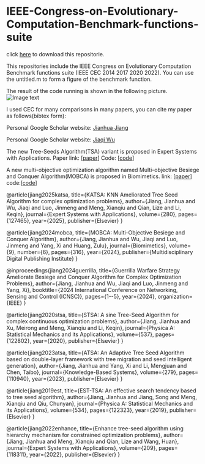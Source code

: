 # IEEE-Congress-on-Evolutionary-Computation-Benchmark-functions-suite

click <a href='https://github.com/7zaa/IEEE-Congress-on-Evolutionary-Computation-Benchmark-functions-suite/archive/refs/heads/main.zip'>here</a> to download this repositorie.

This repositories include the IEEE Congress on Evolutionary Computation Benchmark functions suite (IEEE CEC 2014 2017 2020 2022). You can use the untitled.m to form a figure of the benchmark function. 

The result of the code running is shown in the following picture.
![Image text](https://github.com/7zaa/myimage/blob/main/untitled.png)

I used CEC for many comparisons in many papers, you can cite my paper as follows(bibtex form):

Personal Google Scholar website: <a href='https://scholar.google.com.hk/citations?user=4_Ql2oIAAAAJ&hl=zh-CN&oi=ao'>Jianhua Jiang</a> 

Personal Google Scholar website: <a href='https://scholar.google.com.hk/citations?user=b83Ne3UAAAAJ&hl=zh-CN'>Jiaqi Wu</a>

The new Tree-Seeds Algorithm(TSA) variant is proposed in Expert Systems with Applications. Paper link: [<a href='https://github.com/7zaa/KATSA-KNN-Ameliorated-Tree-Seed-Algorithm-for-complex-optimization-problems/blob/main/KATSA%20paper.pdf'>paper</a>] Code: [<a href='https://github.com/7zaa/KATSA-KNN-Ameliorated-Tree-Seed-Algorithm-for-complex-optimization-problems'>code</a>]

A new multi-objective optimization algorithm named Multi-objective Besiege and Conquer Algorithm(MOBCA) is proposed in Biomimetics. link: [<a href='https://www.mdpi.com/2313-7673/9/6/316'>paper</a>] code:[<a href='https://github.com/jjhjlufe/MOBCA-code'>code</a>]

@article{jiang2025katsa,
  title={KATSA: KNN Ameliorated Tree Seed Algorithm for complex optimization problems},
  author={Jiang, Jianhua and Wu, Jiaqi and Luo, Jinmeng and Meng, Xianqiu and Qian, Lize and Li, Keqin},
  journal={Expert Systems with Applications},
  volume={280},
  pages={127465},
  year={2025},
  publisher={Elsevier}
}

@article{jiang2024mobca,
  title={MOBCA: Multi-Objective Besiege and Conquer Algorithm},
  author={Jiang, Jianhua and Wu, Jiaqi and Luo, Jinmeng and Yang, Xi and Huang, Zulu},
  journal={Biomimetics},
  volume={9},
  number={6},
  pages={316},
  year={2024},
  publisher={Multidisciplinary Digital Publishing Institute}
}

@inproceedings{jiang2024guerrilla,
  title={Guerrilla Warfare Strategy Ameliorate Besiege and Conquer Algorithm for Complex Optimization Problems},
  author={Jiang, Jianhua and Wu, Jiaqi and Luo, Jinmeng and Yang, Xi},
  booktitle={2024 International Conference on Networking, Sensing and Control (ICNSC)},
  pages={1--5},
  year={2024},
  organization={IEEE}
}

@article{jiang2020stsa,
  title={STSA: A sine Tree-Seed Algorithm for complex continuous optimization problems},
  author={Jiang, Jianhua and Xu, Meirong and Meng, Xianqiu and Li, Keqin},
  journal={Physica A: Statistical Mechanics and its Applications},
  volume={537},
  pages={122802},
  year={2020},
  publisher={Elsevier}
}

@article{jiang2023atsa,
  title={ATSA: An Adaptive Tree Seed Algorithm based on double-layer framework with tree migration and seed intelligent generation},
  author={Jiang, Jianhua and Yang, Xi and Li, Mengjuan and Chen, Taibo},
  journal={Knowledge-Based Systems},
  volume={279},
  pages={110940},
  year={2023},
  publisher={Elsevier}
}

@article{jiang2019est,
  title={EST-TSA: An effective search tendency based to tree seed algorithm},
  author={Jiang, Jianhua and Jiang, Song and Meng, Xianqiu and Qiu, Chunyan},
  journal={Physica A: Statistical Mechanics and its Applications},
  volume={534},
  pages={122323},
  year={2019},
  publisher={Elsevier}
}

@article{jiang2022enhance,
  title={Enhance tree-seed algorithm using hierarchy mechanism for constrained optimization problems},
  author={Jiang, Jianhua and Meng, Xianqiu and Qian, Lize and Wang, Huan},
  journal={Expert Systems with Applications},
  volume={209},
  pages={118311},
  year={2022},
  publisher={Elsevier}
}
